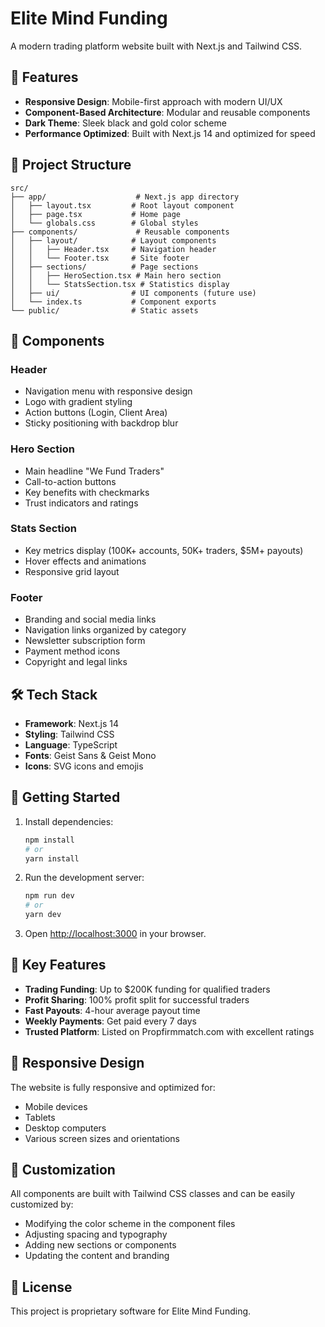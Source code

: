# Elite Mind Funding

A modern trading platform website built with Next.js and Tailwind CSS.

## 🚀 Features

- **Responsive Design**: Mobile-first approach with modern UI/UX
- **Component-Based Architecture**: Modular and reusable components
- **Dark Theme**: Sleek black and gold color scheme
- **Performance Optimized**: Built with Next.js 14 and optimized for speed

## 📁 Project Structure

```
src/
├── app/                    # Next.js app directory
│   ├── layout.tsx         # Root layout component
│   ├── page.tsx           # Home page
│   └── globals.css        # Global styles
├── components/             # Reusable components
│   ├── layout/            # Layout components
│   │   ├── Header.tsx     # Navigation header
│   │   └── Footer.tsx     # Site footer
│   ├── sections/          # Page sections
│   │   ├── HeroSection.tsx # Main hero section
│   │   └── StatsSection.tsx # Statistics display
│   ├── ui/                # UI components (future use)
│   └── index.ts           # Component exports
└── public/                # Static assets
```

## 🎨 Components

### Header

- Navigation menu with responsive design
- Logo with gradient styling
- Action buttons (Login, Client Area)
- Sticky positioning with backdrop blur

### Hero Section

- Main headline "We Fund Traders"
- Call-to-action buttons
- Key benefits with checkmarks
- Trust indicators and ratings

### Stats Section

- Key metrics display (100K+ accounts, 50K+ traders, $5M+ payouts)
- Hover effects and animations
- Responsive grid layout

### Footer

- Branding and social media links
- Navigation links organized by category
- Newsletter subscription form
- Payment method icons
- Copyright and legal links

## 🛠️ Tech Stack

- **Framework**: Next.js 14
- **Styling**: Tailwind CSS
- **Language**: TypeScript
- **Fonts**: Geist Sans & Geist Mono
- **Icons**: SVG icons and emojis

## 🚀 Getting Started

1. Install dependencies:

   ```bash
   npm install
   # or
   yarn install
   ```

2. Run the development server:

   ```bash
   npm run dev
   # or
   yarn dev
   ```

3. Open [http://localhost:3000](http://localhost:3000) in your browser.

## 🎯 Key Features

- **Trading Funding**: Up to $200K funding for qualified traders
- **Profit Sharing**: 100% profit split for successful traders
- **Fast Payouts**: 4-hour average payout time
- **Weekly Payments**: Get paid every 7 days
- **Trusted Platform**: Listed on Propfirmmatch.com with excellent ratings

## 📱 Responsive Design

The website is fully responsive and optimized for:

- Mobile devices
- Tablets
- Desktop computers
- Various screen sizes and orientations

## 🔧 Customization

All components are built with Tailwind CSS classes and can be easily customized by:

- Modifying the color scheme in the component files
- Adjusting spacing and typography
- Adding new sections or components
- Updating the content and branding

## 📄 License

This project is proprietary software for Elite Mind Funding.
